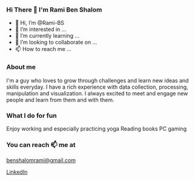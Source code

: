 ### Hi There 👋 I'm Rami Ben Shalom


- 👋 Hi, I’m @Rami-BS
- 👀 I’m interested in ...
- 🌱 I’m currently learning ...
- 💞️ I’m looking to collaborate on ...
- 📫 How to reach me ...

<!---
Rami-BS/Rami-BS is a ✨ special ✨ repository because its `README.md` (this file) appears on your GitHub profile.
You can click the Preview link to take a look at your changes.
--->


### About me
I'm a guy who loves to grow through challenges and learn new ideas and skills everyday. I have a rich experience with data collection, processing, manipulation and visualization.
I always excited to meet and engage new people and learn from them and with them.

### What I do for fun
Enjoy working and especially practicing yoga
Reading books
PC gaming

### You can reach 📫 me at
benshalomrami@gmail.com

[LinkedIn](www.linkedin.com/in/rami-ben-shalom-865886202)
